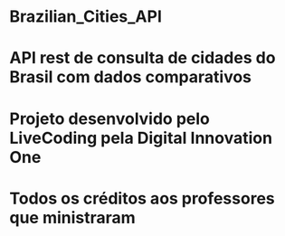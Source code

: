 # Brazilian_Cities_API
# API rest de consulta de cidades do Brasil com dados comparativos
# Projeto desenvolvido pelo LiveCoding pela Digital Innovation One
# Todos os créditos aos professores que ministraram

